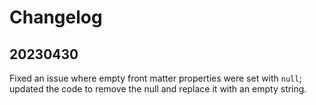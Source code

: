 # Changelog

## 20230430

Fixed an issue where empty front matter properties were set with `null`; updated the code to remove the null and replace it with an empty string.
